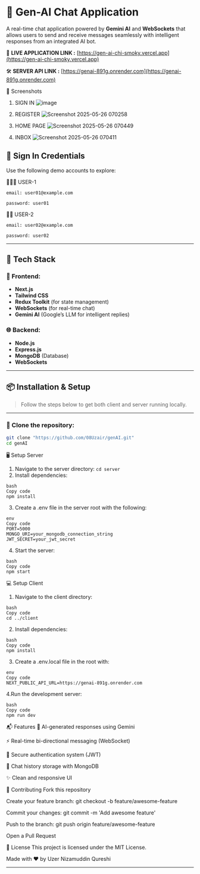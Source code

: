 # 💬 Gen-AI Chat Application

A real-time chat application powered by **Gemini AI** and **WebSockets** that allows users to send and receive messages seamlessly with intelligent responses from an integrated AI bot.

🚀 **LIVE APPLICATION LINK :** [https://gen-ai-chi-smoky.vercel.app](https://gen-ai-chi-smoky.vercel.app)  

🛠 **SERVER API LINK :** [https://genai-891g.onrender.com](https://genai-891g.onrender.com)

📸 Screenshots

1. SIGN IN
![image](https://github.com/user-attachments/assets/6f8f7c5f-9358-4542-94dd-e28eb4ba8eec)

2. REGISTER
![Screenshot 2025-05-26 070258](https://github.com/user-attachments/assets/597fddcf-e6ad-47c9-9398-28df0d872686)

3. HOME PAGE
![Screenshot 2025-05-26 070449](https://github.com/user-attachments/assets/fc1f00ef-4d31-4931-ae45-c0beb0594b7e)

4. INBOX
![Screenshot 2025-05-26 070411](https://github.com/user-attachments/assets/d7d3531a-d691-4e05-a581-41a4b64770b1)



## 🔐 Sign In Credentials

Use the following demo accounts to explore:

🧑🏻‍🦱 USER-1
 ```
email: user01@example.com

password: user01 
```

🧑🏻 USER-2
 ```
email: user02@example.com

password: user02 
```



---

## 🧰 Tech Stack

### 🔗 Frontend:
- **Next.js**
- **Tailwind CSS**
- **Redux Toolkit** (for state management)
- **WebSockets** (for real-time chat)
- **Gemini AI** (Google’s LLM for intelligent replies)

### 🌐 Backend:
- **Node.js**
- **Express.js**
- **MongoDB** (Database)
- **WebSockets**

---

## 📦 Installation & Setup

> Follow the steps below to get both client and server running locally.

---

### 📁 Clone the repository:

```bash
git clone "https://github.com/08Uzair/genAI.git"
cd genAI
```
🖥️ Setup Server
1. Navigate to the server directory:
```cd server```
2. Install dependencies:
```
bash
Copy code
npm install
```

3. Create a .env file in the server root with the following:
```
env
Copy code
PORT=5000
MONGO_URI=your_mongodb_connection_string
JWT_SECRET=your_jwt_secret
```

4. Start the server:
```
bash
Copy code
npm start
```

💻 Setup Client
1. Navigate to the client directory:
```
bash
Copy code
cd ../client
```
2. Install dependencies:
```
bash
Copy code
npm install
```
3. Create a .env.local file in the root with:
```
env
Copy code
NEXT_PUBLIC_API_URL=https://genai-891g.onrender.com
```
4.Run the development server:
```
bash
Copy code
npm run dev
```
📬 Features
🧠 AI-generated responses using Gemini

⚡ Real-time bi-directional messaging (WebSocket)

🔐 Secure authentication system (JWT)

🧾 Chat history storage with MongoDB

✨ Clean and responsive UI

🙌 Contributing
Fork this repository

Create your feature branch: git checkout -b feature/awesome-feature

Commit your changes: git commit -m 'Add awesome feature'

Push to the branch: git push origin feature/awesome-feature

Open a Pull Request

📄 License
This project is licensed under the MIT License.

Made with ❤ by Uzer Nizamuddin Qureshi


---




